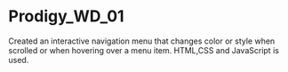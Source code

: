 # Prodigy_WD_01
 Created an interactive navigation menu that changes color or style when scrolled or when hovering over a menu item. HTML,CSS and JavaScript is used.
